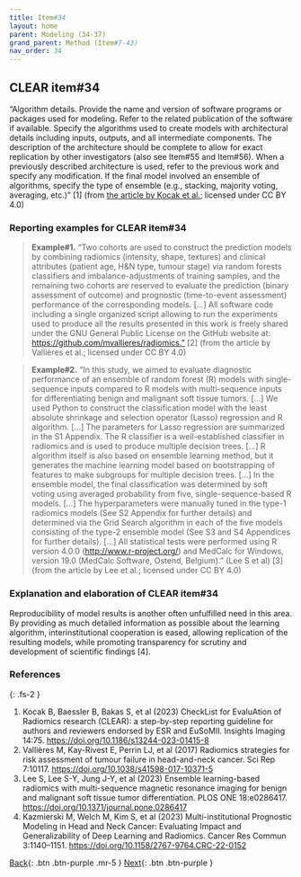 ```yaml
---
title: Item#34
layout: home
parent: Modeling (34-37)
grand_parent: Method (Item#7-43)
nav_order: 34
---
```


## CLEAR item#34


“Algorithm details. Provide the name and version of software programs or packages used for modeling. Refer to the related publication of the software if available. Specify the algorithms used to create models with architectural details including inputs, outputs, and all intermediate components. The description of the architecture should be complete to allow for exact replication by other investigators (also see Item#55 and Item#56). When a previously described architecture is used, refer to the previous work and specify any modification. If the final model involved an ensemble of algorithms, specify the type of ensemble (e.g., stacking, majority voting, averaging, etc.)” [1] (from [the article by Kocak et al.](https://insightsimaging.springeropen.com/articles/10.1186/s13244-023-01415-8); licensed under CC BY 4.0)


### Reporting examples for CLEAR item#34

> **Example#1.** “Two cohorts are used to construct the prediction models by combining radiomics (intensity, shape, textures) and clinical attributes (patient age, H&N type, tumour stage) via random forests classifiers and imbalance-adjustments of training samples, and the remaining two cohorts are reserved to evaluate the prediction (binary assessment of outcome) and prognostic (time-to-event assessment) performance of the corresponding models. [...] All software code including a single organized script allowing to run the experiments used to produce all the results presented in this work is freely shared under the GNU General Public License on the GitHub website at: https://github.com/mvallieres/radiomics.” [2] (from the article by Vallières et al.; licensed under CC BY 4.0)

> **Example#2.** “In this study, we aimed to evaluate diagnostic performance of an ensemble of random forest (R) models with single-sequence inputs compared to R models with multi-sequence inputs for differentiating benign and malignant soft tissue tumors. […] We used Python to construct the classification model with the least absolute shrinkage and selection operator (Lasso) regression and R algorithm. […] The parameters for Lasso regression are summarized in the S1 Appendix. The R classifier is a well-established classifier in radiomics and is used to produce multiple decision trees. […]  R algorithm itself is also based on ensemble learning method, but it generates the machine learning model based on bootstrapping of features to make subgroups for multiple decision trees. […] In the ensemble model, the final classification was determined by soft voting using averaged probability from five, single-sequence-based R models. […] The hyperparameters were manually tuned in the type-1 radiomics models (See S2 Appendix for further details) and determined via the Grid Search algorithm in each of the five models consisting of the type-2 ensemble model (See S3 and S4 Appendices for further details). […] All statistical tests were performed using R version 4.0.0 (http://www.r-project.org/) and MedCalc for Windows, version 19.0 (MedCalc Software, Ostend, Belgium).” (Lee S et al) [3] (from the article by Lee et al.; licensed under CC BY 4.0)

### Explanation and elaboration of CLEAR item#34

Reproducibility of model results is another often unfulfilled need in this area. By providing as much detailed information as possible about the learning algorithm, interinstitutional cooperation is eased, allowing replication of the resulting models, while promoting transparency for scrutiny and development of scientific findings [4]. 

### References

{: .fs-2 }

1. 	Kocak B, Baessler B, Bakas S, et al (2023) CheckList for EvaluAtion of Radiomics research (CLEAR): a step-by-step reporting guideline for authors and reviewers endorsed by ESR and EuSoMII. Insights Imaging 14:75. https://doi.org/10.1186/s13244-023-01415-8
2. 	Vallières M, Kay-Rivest E, Perrin LJ, et al (2017) Radiomics strategies for risk assessment of tumour failure in head-and-neck cancer. Sci Rep 7:10117. https://doi.org/10.1038/s41598-017-10371-5
3. 	Lee S, Lee S-Y, Jung J-Y, et al (2023) Ensemble learning-based radiomics with multi-sequence magnetic resonance imaging for benign and malignant soft tissue tumor differentiation. PLOS ONE 18:e0286417. https://doi.org/10.1371/journal.pone.0286417
4. 	Kazmierski M, Welch M, Kim S, et al (2023) Multi-institutional Prognostic Modeling in Head and Neck Cancer: Evaluating Impact and Generalizability of Deep Learning and Radiomics. Cancer Res Commun 3:1140–1151. https://doi.org/10.1158/2767-9764.CRC-22-0152


[Back](https://radiomic.github.io/CLEAR-E3/docs/Item2.html){: .btn .btn-purple .mr-5 }
[Next](https://radiomic.github.io/CLEAR-E3/docs/Item4.html){: .btn .btn-purple   }
